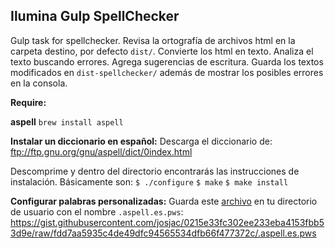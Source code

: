 Ilumina Gulp SpellChecker
--------------------------

Gulp task for spellchecker.
Revisa la ortografía de archivos html en la carpeta destino, por defecto `dist/`.
Convierte los html en texto. Analiza el texto buscando errores. Agrega sugerencias de escritura. Guarda los textos modificados en `dist-spellchecker/` además de mostrar los posibles errores en la consola.

**Require:**

**aspell**
`brew install aspell`

**Instalar un diccionario en español:**
Descarga el diccionario de:
ftp://ftp.gnu.org/gnu/aspell/dict/0index.html

Descomprime y dentro del directorio encontrarás las instrucciones de instalación.
Básicamente son:
`$ ./configure`
`$ make`
`$ make install`

**Configurar palabras personalizadas:**
Guarda este [archivo](https://gist.githubusercontent.com/josjac/0215e33fc302ee233eba4153fbb53d9e/raw/fdd7aa5935c4de49dfc94565534dfb66f477372c/.aspell.es.pws) en tu directorio de usuario con el nombre `.aspell.es.pws`:
https://gist.githubusercontent.com/josjac/0215e33fc302ee233eba4153fbb53d9e/raw/fdd7aa5935c4de49dfc94565534dfb66f477372c/.aspell.es.pws